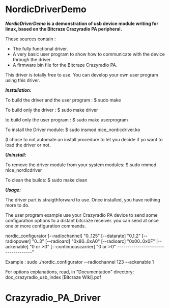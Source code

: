 # NordicDriverDemo
***NordicDriverDemo* is a demonstration of usb device module writing for linux, based on the Bitcraze Crazyradio PA peripheral.**

These sources contain :
- The fully functional driver.
- A very basic user program to show how to communicate with the device through the driver.
- A firmware bin file for the Bitcraze Crazyradio PA.

This driver is totally free to use. You can develop your own user program using this driver.

***Installation:***

To build the driver and the user program  : 
$ sudo make

To build only the driver :
$ sudo make driver

to build only the user program :
$ sudo make userprogram

To install the Driver module:
$ sudo insmod nice_nordicdriver.ko

(I chose to not automate an install procedure to let you decide if yo want to load the driver or not.

***Uninstall:***

To remove the driver module from your system modules:
$ sudo rmmod nice_nordicdriver

To clean the builds:
$ sudo make clean

***Usage:***

The driver part is straigthforward to use. Once installed, you have nothing more to do.

The user program example use your Crazyradio PA device to send some configuration options to a distant bitcraze
receiver.
you can send at once one or more configuration commands.

nordic_configurator
		      [--radiochannel] "0..125" 
		      [--datarate] "0,1,2\"
		      [--radiopower] "0..3\"
		      [--radioard] "0x80..0xA0\"
		      [--radioarc] "0x00..0x0F\"
		      |--ackenable] "0 or >0\"
		      [--continuouscarrier] "0 or >0"
		      ------------------------------------"

Example : sudo ./nordic_configurator --radiochannel 123 --ackenable 1

For options explanations, read, in "Documentation" directory:
doc_crazyradio_usb_index [Bitcraze Wiki].pdf

# Crazyradio_PA_Driver
